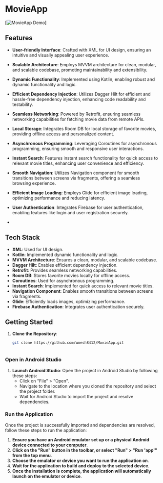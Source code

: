 
# MovieApp


[![MovieApp Demo](https://github.com/umesh8412/MovieApp/assets/138427988/fb645631-fa93-4ce5-82f1-1183568a8705)]




## Features

- **User-friendly Interface**: Crafted with XML for UI design, ensuring an intuitive and visually appealing user experience.
- **Scalable Architecture**: Employs MVVM architecture for clean, modular, and scalable codebase, promoting maintainability and extensibility.
- **Dynamic Functionality**: Implemented using Kotlin, enabling robust and dynamic functionality and logic.
- **Efficient Dependency Injection**: Utilizes Dagger Hilt for efficient and hassle-free dependency injection, enhancing code readability and testability.
- **Seamless Networking**: Powered by Retrofit, ensuring seamless networking capabilities for fetching movie data from remote APIs.
- **Local Storage**: Integrates Room DB for local storage of favorite movies, providing offline access and personalized content.
- **Asynchronous Programming**: Leveraging Coroutines for asynchronous programming, ensuring smooth and responsive user interactions.
- **Instant Search**: Features instant search functionality for quick access to relevant movie titles, enhancing user convenience and efficiency.
- **Smooth Navigation**: Utilizes Navigation component for smooth transitions between screens via fragments, offering a seamless browsing experience.
- **Efficient Image Loading**: Employs Glide for efficient image loading, optimizing performance and reducing latency.
- **User Authentication**: Integrates Firebase for user authentication, enabling features like login and user registration securely.

- 
## Tech Stack

- **XML**: Used for UI design.
- **Kotlin**: Implemented dynamic functionality and logic.
- **MVVM Architecture**: Ensures a clean, modular, and scalable codebase.
- **Dagger Hilt**: Enables efficient dependency injection.
- **Retrofit**: Provides seamless networking capabilities.
- **Room DB**: Stores favorite movies locally for offline access.
- **Coroutines**: Used for asynchronous programming.
- **Instant Search**: Implemented for quick access to relevant movie titles.
- **Navigation Component**: Enables smooth transitions between screens via fragments.
- **Glide**: Efficiently loads images, optimizing performance.
- **Firebase Authentication**: Integrates user authentication securely.

## Getting Started

1. **Clone the Repository**:

   ```bash
   git clone https://github.com/umesh8412/MovieApp.git


   
### Open in Android Studio

1. **Launch Android Studio**: Open the project in Android Studio by following these steps:
   - Click on "File" > "Open".
   - Navigate to the location where you cloned the repository and select the project folder.
   - Wait for Android Studio to import the project and resolve dependencies.

### Run the Application

Once the project is successfully imported and dependencies are resolved, follow these steps to run the application:

1. **Ensure you have an Android emulator set up or a physical Android device connected to your computer**.
2. **Click on the "Run" button in the toolbar, or select "Run" > "Run 'app'" from the top menu**.
3. **Choose the emulator or device you want to run the application on**.
4. **Wait for the application to build and deploy to the selected device**.
5. **Once the installation is complete, the application will automatically launch on the emulator or device**.
